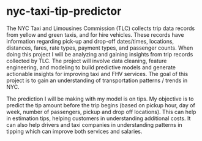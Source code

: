 # nyc-taxi-tip-predictor

The NYC Taxi and Limousines Commission (TLC) collects trip data records from yellow and green taxis, and for hire vehicles. These records have information regarding pick-up and drop-off dates/times, locations, distances, fares, rate types, payment types, and passenger counts. 
When doing this project I will be analyzing and gaining insights from trip records collected by TLC. The project will involve data cleaning, feature engineering, and modeling to build predictive models and generate actionable insights for improving taxi and FHV services. The goal of this project is to gain an understanding of transportation patterns / trends in NYC. 

The prediction I will be making with my model is on tips. My objective is to predict the tip amount before the trip begins (based on pickup hour, day of week, number of passengers, pickup and drop off locations). This can help in estimation tips, helping customers in understanding additional costs. It can also help drivers and taxi companies in understanding patterns in tipping which can improve both services and salaries. 
